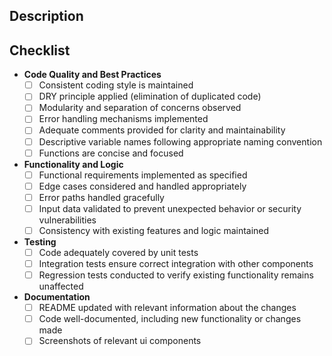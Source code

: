 ## Description
<!-- Provide a brief overview of the changes introduced by this merge request -->

## Checklist
<!--
Please make sure to review and check each item in the list below before submitting your merge request.
Replace [ ] with [x] to mark an item as complete.
-->

- **Code Quality and Best Practices**
  - [ ] Consistent coding style is maintained
  - [ ] DRY principle applied (elimination of duplicated code)
  - [ ] Modularity and separation of concerns observed
  - [ ] Error handling mechanisms implemented
  - [ ] Adequate comments provided for clarity and maintainability
  - [ ] Descriptive variable names following appropriate naming convention
  - [ ] Functions are concise and focused

- **Functionality and Logic**
  - [ ] Functional requirements implemented as specified
  - [ ] Edge cases considered and handled appropriately
  - [ ] Error paths handled gracefully
  - [ ] Input data validated to prevent unexpected behavior or security vulnerabilities
  - [ ] Consistency with existing features and logic maintained

- **Testing**
  - [ ] Code adequately covered by unit tests
  - [ ] Integration tests ensure correct integration with other components
  - [ ] Regression tests conducted to verify existing functionality remains unaffected

- **Documentation**
  - [ ] README updated with relevant information about the changes
  - [ ] Code well-documented, including new functionality or changes made
  - [ ] Screenshots of relevant ui components

